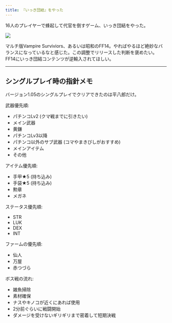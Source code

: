 ```yaml
---
title: 『いっき団結』をやった
---
```

16人のプレイヤーで蜂起して代官を倒すゲーム、いっき団結をやった。

![](https://lh3.googleusercontent.com/docs/ADP-6oE--zW3s36pHMJb7CqNzQPT5E1jfvth8pPjJ_omjkc53ysqiVHKXfLIdZzAJc7xHGdES6WudhP4pqPqfC7vAlf2at_Lv88HmX8ik8oc-hZmxZkf1iKq5aEDyAVG-ToiHqhaMBIguCoI4-B1IFy1t8FS4jjrI_aXtDuKcEZQZzCfSI_3VW9Ly_a5m6_UMt2z0rZuKgq0HyEd2_FrBXnmE7OSYco9woEEM3drq2fsMXAQj9ssbIPBnDow39_xHq5flFicEjRSWdyPHvhk_MfSzFIKP0XX8s5otOIk7rQ_p31-XKi0ZrOklCEEZxL5tie3DpMQetn2W4eqfYmzFjN-WhJF0xe43icvXjk1y-P8idVuFgU1mwPU7ucfPpO52yUG0wdR9aqzLu_SG93nVrwxJuknhXEkuZ3qcqcPZLKqZddoyizI3tVrBLvaiQUBh7P-qAJJoaxOK8AS9wS_2Wg9paDLVV7CZSXbEB8O7J9CDSRaBHQV2JUwgbTC3ixYSdyKWJe8om5TS0PwkK7jMiqIha0osMNYWDFpXnc-KaTTZM6ViFKjMefXeA29Zzl3ihQfhjr65FsgmK7Fu9n_Alp0zB90jLsdBB66sCYZelyB9_E5gBuNBpbvSuTkuSmQjScCfXaMZt37_9OQYAjfpELm5c6K_vOU2nbV3nvikBShchbhJEE3Ulihe-oRZZPYNPMxP9ql_LXNBdq63sPyonb-WeR37P11Sgd8vsSNVytjXhYCbrBHNBUHKy3-oKgh-Aby548FOSbIXAKOnetkCWqO5cWzit7CEzfJZglYKRv2ouqFeXeR2lSMcHmlHWWJPeLKBYloEOzlULRj8ZGS6Cq52U0p8h73TwpcUkHbPohAR7NEO0GjO7xgn2ltCzMi68ZGm4c-XCYPVA6xahvnMA1lVbP7wAqI5lZlTQ7pQTyCYJPC7j8gpn2ljc5jFfsaN__uNh6CuWwDgVIhzWn_LrdHx06DO8wS5laCZYyrRnWOnWGOep9XXrHBzXGawMMPkzDPSTMuCKXptYJb5WTKh_BKebftGcu-3wBUc5rFGTrBX2FOiwfzXB5GrV1Do79ZVt1lQz4fGz5cvDEFq7Nowf8ghkgiVJ5Roq2_hVLRoP6TaZmGk3KueMeZ32ragPRBcjEXhRVPYIbqXOr7VE4Z5JuIvd-hT2waho_m9-avtwY7LQzTO5YbzL541KZ9K9GEJXWN2JU9w6xx9bddLIrSJiNCW0JIoMApaVAnll_ogigjVp3mVe9l0A)

マルチ版Vampire Surviviors、あるいは昭和のFF14。やればやるほど絶妙なバランスになっているなと感じた。この調整でリリースした判断を褒めたい。FF14にいっき団結コンテンツが逆輸入されてほしい。

* * *

シングルプレイ時の指針メモ
-------------

バージョン1.05のシングルプレイでクリアできたのは平八郎だけ。

武器優先順:

*   パチンコLv2 (クマ戦までに引きたい)
*   メイン武器
*   黄鎌
*   パチンコLv3以降
*   パチンコ以外のサブ武器 (コマやまきびしがおすすめ)
*   メインアイテム
*   その他

アイテム優先順:

*   手甲★5 (持ち込み)
*   手袋★5 (持ち込み)
*   勲章
*   メガネ

ステータス優先順:

*   STR
*   LUK
*   DEX
*   INT

ファームの優先順:

*   仙人
*   万屋
*   赤つづら

ボス戦の流れ:

*   雑魚掃除
*   素材確保
*   ナスやキノコが近くにあれば使用
*   2分前ぐらいに戦闘開始
*   ダメージを受けないギリギリまで密着して短期決戦
